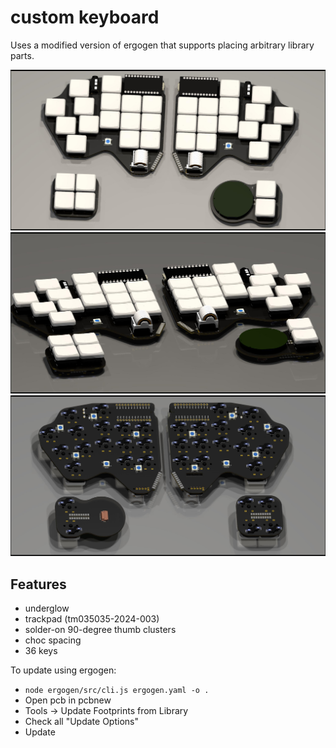 # custom keyboard

Uses a modified version of ergogen that supports placing arbitrary library parts.

![Top Down](images/topdown.jpg)
![Tilted](images/tilted.jpg)
![Bottom](images/bottom.jpg)

## Features
- underglow
- trackpad (tm035035-2024-003)
- solder-on 90-degree thumb clusters
- choc spacing
- 36 keys

To update using ergogen:
- `node ergogen/src/cli.js ergogen.yaml -o .`
- Open pcb in pcbnew
- Tools -> Update Footprints from Library
- Check all "Update Options"
- Update
